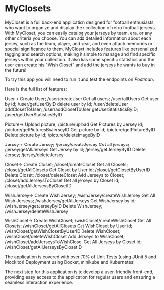 # MyClosets
MyCloset is a full back-end application designed for football enthusiasts who want to organize and display their collection of retro football jerseys. With MyCloset, you can easily catalog your jerseys by team, era, or any other criteria you choose. You can add detailed information about each jersey, such as the team, player, and year, and even attach memories or special significance to them. MyCloset includes features like personalized tagging and search options, making it simple to manage and find specific jerseys within your collection. It also has some specific statistics and the user can create his "Wish Closet" and add the jerseys he wants to buy in the future!

To try this app you will need to run it and test the endpoints on *Postman*.

Here is the full list of features:

User-> 
  Create User; /user/createUser
  Get all users; /user/allUsers
  Get user by id; /user/getUserByID
  delete user by id; /user/deleteUser
  addClosetToUser; /user/addClosetToUser
  getUserStatisticsByID; /user/getUserStatisticsByID

Picture->
  Upload picture; /picture/upload
  Get Pictures by Jersey id; /picture/getPicturesByJerseyID
  Get picture by id; /picture/getPictureByID
  Delete picture by id; /picture/deleteImageByID

Jersey->
  Create Jersey; /jersey/createJersey
  Get all jerseys; /jersey/getAllJerseys
  Get Jersey by id; /jersey/getJerseyByID
  Delete Jersey; /jersey/deleteJersey

Closet->
  Create Closet; /closet/createCloset
  Get all Closets; /closet/getAllClosets
  Get Closet by User id; /closet/getClosetByUserID
  Delete Closet; /closet/deleteCloset 
  Add Jerseys to Closet; /closet/addJerseysToCloset
  Get all jerseys by Closet id; /closet/getAllJerseysByClosetID
  
WishJersey->
  Create Wish Jersey; /wishJersey/createWishJersey
  Get All Wish Jerseys; /wishJersey/getAllJerseys
  Get WishJersey by id; /wishJersey/getJerseyByID
  Delete WishJersey; /wishJersey/deleteWishJersey

WishCloset->
  Create WishCloset; /wishCloset/createWishCloset
  Get All Closets; /wishCloset/getAllClosets
  Get WishCloset by User id; /wishCloset/getWishClosetByUserID
  Delete WishCloset; /wishCloset/deleteWishCloset
  Add Jerseys to WishCloset; /wishCloset/addJerseysToWishCloset
  Get All Jerseys by Closet id; /wishCloset/getAllJerseysByClosetID

The application is covered with over 70% of Unit Tests (using JUnit 5 and Mockito)!
Deployment using Docket, minikube and Kubernetes!

The next step for this application is to develop a user-friendly front-end, providing easy access to the application for regular users and ensuring a seamless interaction experience.
